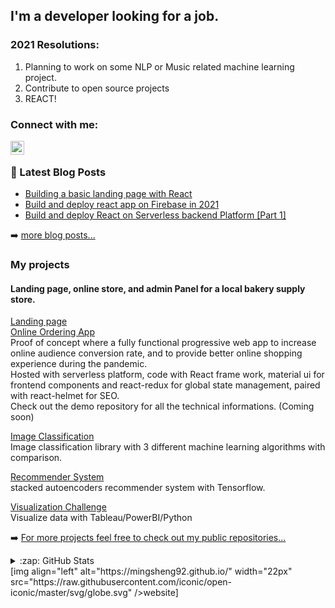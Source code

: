 
## I'm a developer looking for a job.

### 2021 Resolutions:

1. Planning to work on some NLP or Music related machine learning project.
2. Contribute to open source projects
3. REACT!

### Connect with me:

[<img align="left" alt="Ming Sheng Choo | LinkedIn" width="22px" src="https://cdn.jsdelivr.net/npm/simple-icons@v3/icons/linkedin.svg" />][linkedin]

<br />

### 📕 Latest Blog Posts

<!-- BLOG-POST-LIST:START -->
- [Building a basic landing page with React](https://medium.com/@cming0721/building-a-basic-landing-page-with-react-576d50d985f2?source=rss-910b8f123adb------2)
- [Build and deploy react app on Firebase in 2021](https://medium.com/@cming0721/build-and-deploy-react-app-on-firebase-in-2021-80b37cc52707?source=rss-910b8f123adb------2)
- [Build and deploy React on Serverless backend Platform [Part 1]](https://medium.com/@cming0721/build-and-deploy-react-on-serverless-backend-platform-part-1-c60d8222e907?source=rss-910b8f123adb------2)
<!-- BLOG-POST-LIST:END -->

➡️ [more blog posts...](https://cming0721.medium.com/)


### My projects 

#### Landing page, online store, and admin Panel for a local bakery supply store. 
[Landing page](https://www.mymringredient.com/)  
[Online Ordering App](https://store.mymringredient.com/)  
Proof of concept where a fully functional progressive web app to increase online audience conversion rate, and to provide better online shopping experience during the pandemic.  
Hosted with serverless platform, code with React frame work, material ui for frontend components and react-redux for global state management, paired with react-helmet for SEO.    
Check out the demo repository for all the technical informations.  (Coming soon)

[Image Classification](https://github.com/MingSheng92/Image_Classification)  
Image classification library with 3 different machine learning algorithms with comparison.

[Recommender System](https://github.com/MingSheng92/RecommenderSystem)  
stacked autoencoders recommender system with Tensorflow.

[Visualization Challenge](https://github.com/MingSheng92/VisualizationChallenge)  
Visualize data with Tableau/PowerBI/Python

➡️ [For more projects feel free to check out my public repositories...](https://github.com/MingSheng92?tab=repositories)

<details>
  <summary>:zap: GitHub Stats</summary>
  <img align="left" alt="Ming Sheng's GitHub Stats" src="https://github-readme-stats.codestackr.vercel.app/api?username=MingSheng92&show_icons=true&hide_border=true" />
</details>

[website]: https://mingsheng92.github.io/
[linkedin]: https://www.linkedin.com/in/ming-sheng-choo-91712691/
[ReactLearning]: https://cming0721.medium.com/

<empty line>
[img align="left" alt="https://mingsheng92.github.io/" width="22px" src="https://raw.githubusercontent.com/iconic/open-iconic/master/svg/globe.svg" />website]
